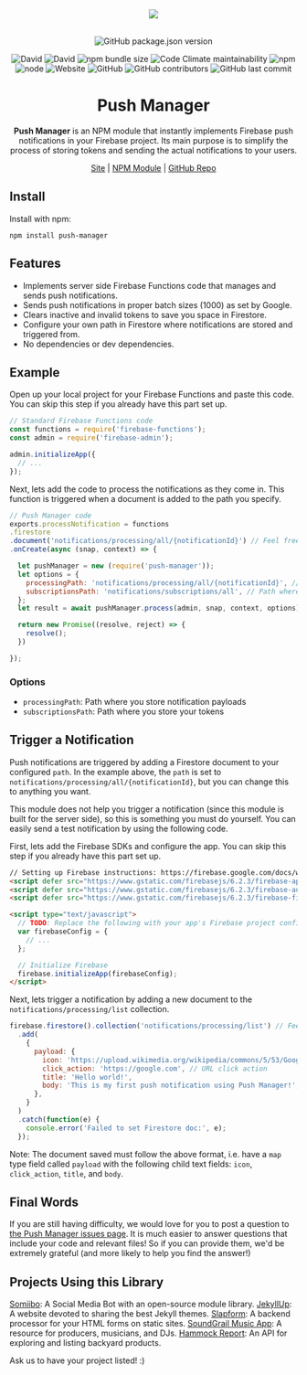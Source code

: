 <div align="center">
  <a href="https://cdn.itwcreativeworks.com/assets/itw-creative-works/images/logo/itw-creative-works-pictoral-black-x.svg">
    <img src="https://cdn.itwcreativeworks.com/assets/itw-creative-works/images/logo/itw-creative-works-pictoral-black-x.svg">
  </a>
  <br>
  <br>

![GitHub package.json version](https://img.shields.io/github/package-json/v/itw-creative-works/push-manager.svg)

![David](https://img.shields.io/david/itw-creative-works/push-manager.svg)
![David](https://img.shields.io/david/dev/itw-creative-works/push-manager.svg) <!-- ![GitHub code size in bytes](https://img.shields.io/github/languages/code-size/itw-creative-works/push-manager.svg) -->
![npm bundle size](https://img.shields.io/bundlephobia/min/push-manager.svg)
![Code Climate maintainability](https://img.shields.io/codeclimate/maintainability-percentage/itw-creative-works/push-manager.svg)
![npm](https://img.shields.io/npm/dm/push-manager.svg)
![node](https://img.shields.io/node/v/push-manager.svg)
![Website](https://img.shields.io/website/https/itwcreativeworks.com.svg)
![GitHub](https://img.shields.io/github/license/itw-creative-works/push-manager.svg)
![GitHub contributors](https://img.shields.io/github/contributors/itw-creative-works/push-manager.svg)
![GitHub last commit](https://img.shields.io/github/last-commit/itw-creative-works/push-manager.svg)


# Push Manager
**Push Manager** is an NPM module that instantly implements Firebase push notifications in your Firebase project. Its main purpose is to simplify the process of storing tokens and sending the actual notifications to your users.

[Site](https://itwcreativeworks.com) | [NPM Module](https://www.npmjs.com/package/push-manager) | [GitHub Repo](https://github.com/itw-creative-works/push-manager)

</div>

## Install
Install with npm:
```shell
npm install push-manager
```

## Features
* Implements server side Firebase Functions code that manages and sends push notifications.
* Sends push notifications in proper batch sizes (1000) as set by Google.
* Clears inactive and invalid tokens to save you space in Firestore.
* Configure your own path in Firestore where notifications are stored and triggered from.
* No dependencies or dev dependencies.


## Example
Open up your local project for your Firebase Functions and paste this code. You can skip this step if you already have this part set up.
```js
// Standard Firebase Functions code
const functions = require('firebase-functions');
const admin = require('firebase-admin');

admin.initializeApp({
  // ...
});

```

Next, lets add the code to process the notifications as they come in. This function is triggered when a document is added to the path you specify.
```js
// Push Manager code
exports.processNotification = functions
.firestore
.document('notifications/processing/all/{notificationId}') // Feel free to change the path
.onCreate(async (snap, context) => {

  let pushManager = new (require('push-manager'));
  let options = {
    processingPath: 'notifications/processing/all/{notificationId}', // Path where you store notification payloads. Can be anything but must be the same as the path from line 3
    subscriptionsPath: 'notifications/subscriptions/all', // Path where you store your tokens
  };
  let result = await pushManager.process(admin, snap, context, options);

  return new Promise((resolve, reject) => {
    resolve();
  })

});
```

### Options
* `processingPath`: Path where you store notification payloads
* `subscriptionsPath`: Path where you store your tokens

## Trigger a Notification
Push notifications are triggered by adding a Firestore document to your configured `path`. In the example above, the `path` is set to `notifications/processing/all/{notificationId}`, but you can change this to anything you want.

This module does not help you trigger a notification (since this module is built for the server side), so this is something you must do yourself. You can easily send a test notification by using the following code.

First, lets add the Firebase SDKs and configure the app. You can skip this step if you already have this part set up.
```html
// Setting up Firebase instructions: https://firebase.google.com/docs/web/setup
<script defer src="https://www.gstatic.com/firebasejs/6.2.3/firebase-app.js"></script>
<script defer src="https://www.gstatic.com/firebasejs/6.2.3/firebase-auth.js"></script>
<script defer src="https://www.gstatic.com/firebasejs/6.2.3/firebase-firestore.js"></script>

<script type="text/javascript">
  // TODO: Replace the following with your app's Firebase project configuration
  var firebaseConfig = {
    // ...
  };

  // Initialize Firebase
  firebase.initializeApp(firebaseConfig);
</script>
```

Next, lets trigger a notification by adding a new document to the `notifications/processing/list` collection.
```js
firebase.firestore().collection('notifications/processing/list') // Feel free to change the path but make sure to keep it consistent!
  .add(
    {
      payload: {
        icon: 'https://upload.wikimedia.org/wikipedia/commons/5/53/Google_%22G%22_Logo.svg', // Link to notification icon
        click_action: 'https://google.com', // URL click action
        title: 'Hello world!',
        body: 'This is my first push notification using Push Manager!',
      },
    }
  )
  .catch(function(e) {
    console.error('Failed to set Firestore doc:', e);
  });
```

Note: The document saved must follow the above format, i.e. have a `map` type field called `payload` with the following child text fields: `icon`, `click_action`, `title`, and `body`.

## Final Words
If you are still having difficulty, we would love for you to post
a question to [the Push Manager issues page](https://github.com/itw-creative-works/push-manager/issues). It is much easier to answer questions that include your code and relevant files! So if you can provide them, we'd be extremely grateful (and more likely to help you find the answer!)

## Projects Using this Library
[Somiibo](https://somiibo.com/): A Social Media Bot with an open-source module library.
[JekyllUp](https://jekyllup.com/): A website devoted to sharing the best Jekyll themes.
[Slapform](https://slapform.com/): A backend processor for your HTML forms on static sites.
[SoundGrail Music App](https://app.soundgrail.com/): A resource for producers, musicians, and DJs.
[Hammock Report](https://hammockreport.com/): An API for exploring and listing backyard products.

Ask us to have your project listed! :)
